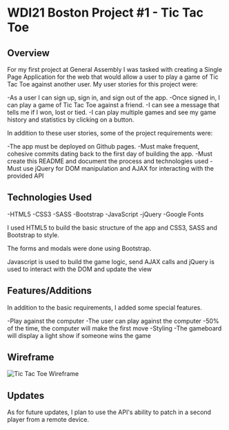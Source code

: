 # WDI21 Boston Project \#1 - Tic Tac Toe

## Overview

For my first project at General Assembly I was tasked with creating a Single
Page Application for the web that would allow a user to play a game of Tic Tac
Toe against another user.  My user stories for this project were:

-As a user I can sign up, sign in, and sign out of the app.
-Once signed in, I can play a game of Tic Tac Toe against a friend.
-I can see a message that tells me if I won, lost or tied.
-I can play multiple games and see my game history and statistics by clicking
 on a button.

In addition to these user stories, some of the project requirements were:

-The app must be deployed on Github pages.
-Must make frequent, cohesive commits dating back to the first day of building the app.
-Must create this README and document the process and technologies used
-Must use jQuery for DOM manipulation and AJAX for interacting with the provided API

## Technologies Used

-HTML5
-CSS3
-SASS
-Bootstrap
-JavaScript
-jQuery
-Google Fonts

I used HTML5 to build the basic structure of the app and CSS3, SASS and Bootstrap to style.

The forms and modals were done using Bootstrap.

Javascript is used to build the game logic, send AJAX calls and jQuery is used to interact with the DOM and update the view

## Features/Additions

In addition to the basic requirements, I added some special features.

-Play against the computer
  -The user can play against the computer
  -50% of the time, the computer will make the first move
-Styling
  -The gameboard will display a light show if someone wins the game

  ## Wireframe
![Tic Tac Toe Wireframe](https://c1.staticflickr.com/5/4555/38186861432_20845afb1a_z.jpg)

## Updates
As for future updates, I plan to use the API's ability to patch in a second player from a remote device.
